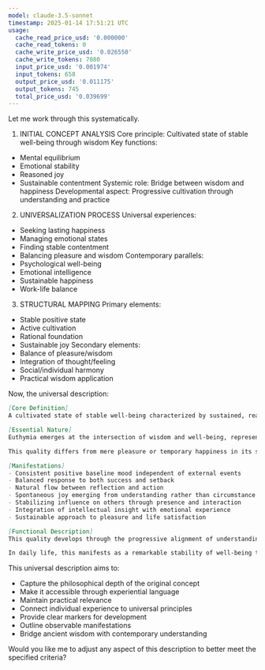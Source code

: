 ```yaml
---
model: claude-3.5-sonnet
timestamp: 2025-01-14 17:51:21 UTC
usage:
  cache_read_price_usd: '0.000000'
  cache_read_tokens: 0
  cache_write_price_usd: '0.026550'
  cache_write_tokens: 7080
  input_price_usd: '0.001974'
  input_tokens: 658
  output_price_usd: '0.011175'
  output_tokens: 745
  total_price_usd: '0.039699'
---
```


Let me work through this systematically.

1. INITIAL CONCEPT ANALYSIS
Core principle: Cultivated state of stable well-being through wisdom
Key functions: 
- Mental equilibrium
- Emotional stability
- Reasoned joy
- Sustainable contentment
Systemic role: Bridge between wisdom and happiness
Developmental aspect: Progressive cultivation through understanding and practice

2. UNIVERSALIZATION PROCESS
Universal experiences:
- Seeking lasting happiness
- Managing emotional states
- Finding stable contentment
- Balancing pleasure and wisdom
Contemporary parallels:
- Psychological well-being
- Emotional intelligence
- Sustainable happiness
- Work-life balance

3. STRUCTURAL MAPPING
Primary elements:
- Stable positive state
- Active cultivation
- Rational foundation
- Sustainable joy
Secondary elements:
- Balance of pleasure/wisdom
- Integration of thought/feeling
- Social/individual harmony
- Practical wisdom application

Now, the universal description:

```markdown
[Core Definition]
A cultivated state of stable well-being characterized by sustained, reasoned joy and tranquility, achieved through the integration of wisdom and emotion. It represents the natural flourishing of human consciousness when understanding and experience align to produce lasting contentment rather than temporary pleasure.

[Essential Nature]
Euthymia emerges at the intersection of wisdom and well-being, representing the natural state of human consciousness when it achieves sustainable balance. Unlike fleeting happiness or passive contentment, it is an actively maintained condition combining clear understanding with emotional stability. It manifests as a form of joy that doesn't depend on external circumstances but flows from a deep comprehension of life's nature and one's place within it.

This quality differs from mere pleasure or temporary happiness in its stability, depth, and foundation in understanding. It represents the marriage of reason and emotion, where joy becomes the natural expression of wisdom rather than a reaction to favorable circumstances.

[Manifestations]
- Consistent positive baseline mood independent of external events
- Balanced response to both success and setback
- Natural flow between reflection and action
- Spontaneous joy emerging from understanding rather than circumstance
- Stabilizing influence on others through presence and interaction
- Integration of intellectual insight with emotional experience
- Sustainable approach to pleasure and life satisfaction

[Functional Description]
This quality develops through the progressive alignment of understanding and experience, where insights about life's nature transform from intellectual concepts into lived reality. As wisdom deepens, it naturally produces a form of joy that becomes increasingly stable and self-sustaining. This process involves both active cultivation through reflection and practice, and passive maturation as understanding settles into direct experience.

In daily life, this manifests as a remarkable stability of well-being that influences all aspects of experience and interaction. While not eliminating life's natural ups and downs, it provides a consistent foundation of contentment that moderates extremes and finds value in all experience. This creates a positive feedback loop where stable joy enhances clear seeing, which in turn deepens the capacity for sustainable well-being.
```

This universal description aims to:
- Capture the philosophical depth of the original concept
- Make it accessible through experiential language
- Maintain practical relevance
- Connect individual experience to universal principles
- Provide clear markers for development
- Outline observable manifestations
- Bridge ancient wisdom with contemporary understanding

Would you like me to adjust any aspect of this description to better meet the specified criteria?